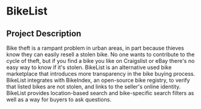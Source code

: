 BikeList
========

Project Description
-------------------

Bike theft is a rampant problem in urban areas, in part because thieves know they can easily resell a stolen bike. No one wants to contribute to the cycle of theft, but if you find a bike you like on Craigslist or eBay there's no easy way to know if it's stolen. BikeList is an alternative used bike marketplace that introduces more transparency in the bike buying process. BikeList integrates with BikeIndex, an open-source bike registry, to verify that listed bikes are not stolen, and links to the seller's online identity. BikeList provides location-based search and bike-specific search filters as well as a way for buyers to ask questions.





